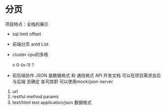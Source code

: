 # 分页

项目特点：全栈的展示
- sql limit offset 


- 前端分页  antd List 



- cluster  cpu的多核

     n   0-(n-1)？


- 前后端协作  JSON 是数据格式 和 通信格式
API 开发文档  可以在项目需求会后与后端 去确定
各司其职 可以使用mock/json-server 
1. url 
2. restful method params
3. text/html  text    application/json     数据格式